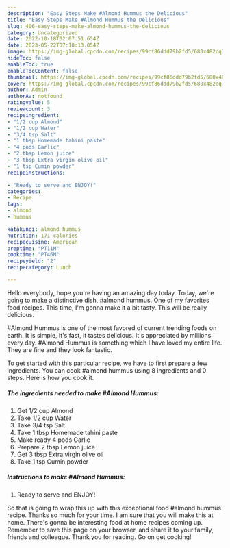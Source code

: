 ```yaml
---
description: "Easy Steps Make #Almond Hummus the Delicious"
title: "Easy Steps Make #Almond Hummus the Delicious"
slug: 406-easy-steps-make-almond-hummus-the-delicious
category: Uncategorized
date: 2022-10-18T02:07:51.654Z
date: 2023-05-22T07:10:13.054Z
image: https://img-global.cpcdn.com/recipes/99cf86ddd79b2fd5/680x482cq70/almond-hummus-recipe-main-photo.jpg
hideToc: false
enableToc: true
enableTocContent: false
thumbnail: https://img-global.cpcdn.com/recipes/99cf86ddd79b2fd5/680x482cq70/almond-hummus-recipe-main-photo.jpg
cover: https://img-global.cpcdn.com/recipes/99cf86ddd79b2fd5/680x482cq70/almond-hummus-recipe-main-photo.jpg
author: Admin
authorAv: notfound
ratingvalue: 5
reviewcount: 3
recipeingredient:
- "1/2 cup Almond"
- "1/2 cup Water"
- "3/4 tsp Salt"
- "1 tbsp Homemade tahini paste"
- "4 pods Garlic"
- "2 tbsp Lemon juice"
- "3 tbsp Extra virgin olive oil"
- "1 tsp Cumin powder"
recipeinstructions:

- "Ready to serve and ENJOY!"
categories:
- Recipe
tags:
- almond
- hummus

katakunci: almond hummus 
nutrition: 171 calories
recipecuisine: American
preptime: "PT11M"
cooktime: "PT46M"
recipeyield: "2"
recipecategory: Lunch

---
```



Hello everybody, hope you're having an amazing day today. Today, we're going to make a distinctive dish, #almond hummus. One of my favorites food recipes. This time, I'm gonna make it a bit tasty. This will be really delicious.

#Almond Hummus is one of the most favored of current trending foods on earth. It is simple, it's fast, it tastes delicious. It's appreciated by millions every day. #Almond Hummus is something which I have loved my entire life. They are fine and they look fantastic.




To get started with this particular recipe, we have to first prepare a few ingredients. You can cook #almond hummus using 8 ingredients and 0 steps. Here is how you cook it.

<!--inarticleads1-->

##### The ingredients needed to make #Almond Hummus:

1. Get 1/2 cup Almond
1. Take 1/2 cup Water
1. Take 3/4 tsp Salt
1. Take 1 tbsp Homemade tahini paste
1. Make ready 4 pods Garlic
1. Prepare 2 tbsp Lemon juice
1. Get 3 tbsp Extra virgin olive oil
1. Take 1 tsp Cumin powder




<!--inarticleads2-->

##### Instructions to make #Almond Hummus:


1. Ready to serve and ENJOY!



So that is going to wrap this up with this exceptional food #almond hummus recipe. Thanks so much for your time. I am sure that you will make this at home. There's gonna be interesting food at home recipes coming up. Remember to save this page on your browser, and share it to your family, friends and colleague. Thank you for reading. Go on get cooking!

